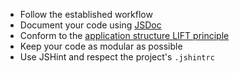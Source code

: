 - Follow the established workflow
- Document your code using [JSDoc](http://usejsdoc.org/)
- Conform to the [application structure LIFT principle](https://github.com/johnpapa/angular-styleguide/blob/master/a1/README.md#application-structure-lift-principle)
- Keep your code as modular as possible
- Use JSHint and respect the project's `.jshintrc`